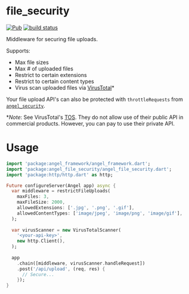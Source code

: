 # file_security
[![Pub](https://img.shields.io/pub/v/angel_file_security.svg)](https://pub.dartlang.org/packages/angel_file_security)
[![build status](https://travis-ci.org/angel-dart/file_security.svg)](https://travis-ci.org/angel-dart/file_security)

Middleware for securing file uploads. 

Supports:
* Max file sizes
* Max # of uploaded files
* Restrict to certain extensions
* Restrict to certain content types
* Virus scan uploaded files via [VirusTotal](https://www.virustotal.com)*

Your file upload API's can also be protected with `throttleRequests`
from [`angel_security`](https://pub.dartlang.org/packages/angel_security).

**Note*: See VirusTotal's [TOS](https://www.virustotal.com/about/terms-of-service/). They do not allow use of their public API in commercial products. However, you can pay to use their private API.

# Usage
```dart
import 'package:angel_framework/angel_framework.dart';
import 'package:angel_file_security/angel_file_security.dart';
import 'package:http/http.dart' as http;

Future configureServer(Angel app) async {
  var middleware = restrictFileUploads(
    maxFiles: 3,
    maxFileSize: 2000,
    allowedExtensions: ['.jpg', '.png', '.gif'],
    allowedContentTypes: ['image/jpeg', 'image/png', 'image/gif'],
  );
  
  var virusScanner = new VirusTotalScanner(
    '<your-api-key>',
    new http.Client(),
  );
  
  app
    .chain([middleware, virusScanner.handleRequest])
    .post('/api/upload', (req, res) {
      // Secure...
    });
}
```
